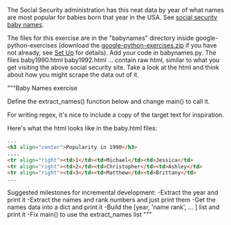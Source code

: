 The Social Security administration has this neat data by year of what names are most popular for babies born that year in the USA. See [social security baby names](http://www.socialsecurity.gov/OACT/babynames/).

The files for this exercise are in the "babynames" directory inside google-python-exercises (download the [google-python-exercises.zip](https://developers.google.com/edu/python/google-python-exercises.zip) if you have not already, see [Set Up](https://developers.google.com/edu/python/set-up) for details). Add your code in babynames.py. The files baby1990.html baby1992.html ... contain raw html, similar to what you get visiting the above social security site. Take a look at the html and think about how you might scrape the data out of it.

"""Baby Names exercise

Define the extract_names() function below and change main()
to call it.

For writing regex, it's nice to include a copy of the target
text for inspiration.

Here's what the html looks like in the baby.html files:
```html
...
<h3 align="center">Popularity in 1990</h3>
....
<tr align="right"><td>1</td><td>Michael</td><td>Jessica</td>
<tr align="right"><td>2</td><td>Christopher</td><td>Ashley</td>
<tr align="right"><td>3</td><td>Matthew</td><td>Brittany</td>
...
```
Suggested milestones for incremental development:
 -Extract the year and print it
 -Extract the names and rank numbers and just print them
 -Get the names data into a dict and print it
 -Build the [year, 'name rank', ... ] list and print it
 -Fix main() to use the extract_names list
"""
